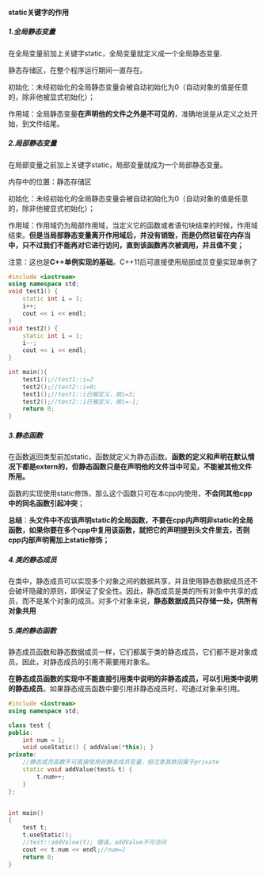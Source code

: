 #### static关键字的作用

##### **1.全局静态变量**

在全局变量前加上关键字static，全局变量就定义成一个全局静态变量.

静态存储区，在整个程序运行期间一直存在。

初始化：未经初始化的全局静态变量会被自动初始化为0（自动对象的值是任意的，除非他被显式初始化）；

作用域：全局静态变量**在声明他的文件之外是不可见的**，准确地说是从定义之处开始，到文件结尾。

##### 2.局部静态变量

在局部变量之前加上关键字static，局部变量就成为一个局部静态变量。

内存中的位置：静态存储区

初始化：未经初始化的全局静态变量会被自动初始化为0（自动对象的值是任意的，除非他被显式初始化）；

作用域：作用域仍为局部作用域，当定义它的函数或者语句块结束的时候，作用域结束。**但是当局部静态变量离开作用域后，并没有销毁，而是仍然驻留在内存当中，只不过我们不能再对它进行访问，直到该函数再次被调用，并且值不变；**

注意：这也是**C++单例实现的基础**。C++11后可直接使用局部成员变量实现单例了

```c++
#include <iostream>
using namespace std;
void test1() {
	static int i = 1;
	i++;
	cout << i << endl;
}
void test2() {
	static int i = 1;
	i--;
	cout << i << endl;
}

int main(){
	test1();//test1::i=2
	test2();//test2::i=0;
	test1();//test1::i已被定义，故i=3;
	test2();//test2::i已被定义，故i=-1;
	return 0;
}
```

##### 3.静态函数

在函数返回类型前加static，函数就定义为静态函数。**函数的定义和声明在默认情况下都是extern的，但静态函数只是在声明他的文件当中可见，不能被其他文件所用。**

函数的实现使用static修饰，那么这个函数只可在本cpp内使用，**不会同其他cpp中的同名函数引起冲突**；

**总结**：**头文件中不应该声明static的全局函数，不要在cpp内声明非static的全局函数，如果你要在多个cpp中复用该函数，就把它的声明提到头文件里去，否则cpp内部声明需加上static修饰；**

##### **4.类的静态成员**

在类中，静态成员可以实现多个对象之间的数据共享，并且使用静态数据成员还不会破坏隐藏的原则，即保证了安全性。因此，静态成员是类的所有对象中共享的成员，而不是某个对象的成员。对多个对象来说，**静态数据成员只存储一处，供所有对象共用**

##### 5.类的静态函数

静态成员函数和静态数据成员一样，它们都属于类的静态成员，它们都不是对象成员。因此，对静态成员的引用不需要用对象名。

**在静态成员函数的实现中不能直接引用类中说明的非静态成员，可以引用类中说明的静态成员**。如果静态成员函数中要引用非静态成员时，可通过对象来引用。

```c++
#include <iostream>
using namespace std;

class test {
public:
	int num = 1;
	void useStatic() { addValue(*this); }
private:
    //静态成员函数不可直接使用非静态成员变量，但注意其依旧属于private
	static void addValue(test& t) {
		t.num++;
	}
};


int main()
{
	test t;
	t.useStatic();
    //test::addValue(t); 错误，addValue不可访问
	cout << t.num << endl;//num=2
	return 0;
}
```

